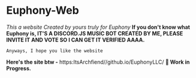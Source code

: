 # Euphony-Web

*This a website Created by yours truly for Euphony*
**If you don't know what Euphony is, IT'S A DISCORD.JS MUSIC BOT CREATED BY ME, PLEASE INVITE IT AND VOTE SO I CAN GET IT VERIFIED AAAA.**

``Anyways, I hope you like the website``


**Here's the site btw -** https:ItsArchfiend//github.io/EuphonyLLC/
**🔴 Work in Progress.**
